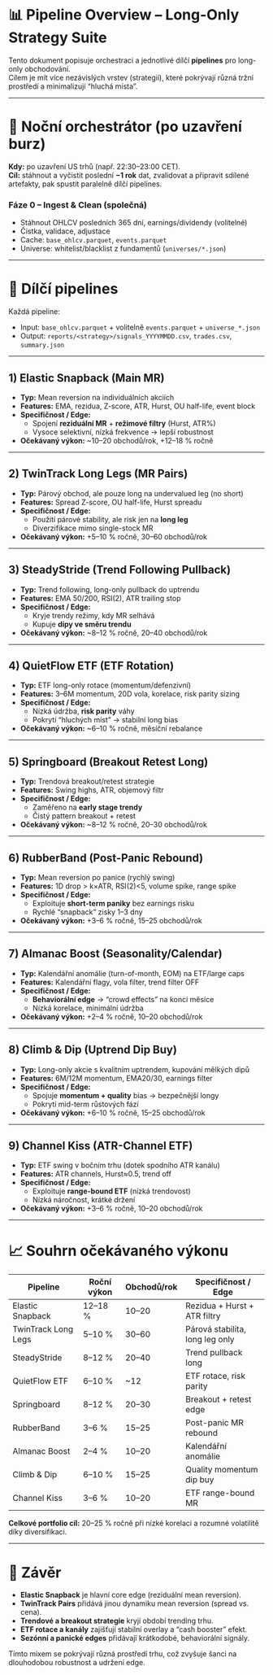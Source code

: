 # 📊 Pipeline Overview – Long-Only Strategy Suite

Tento dokument popisuje orchestraci a jednotlivé dílčí **pipelines** pro long-only obchodování.  
Cílem je mít více nezávislých vrstev (strategií), které pokrývají různá tržní prostředí a minimalizují “hluchá místa”.

---

# 🧭 Noční orchestrátor (po uzavření burz)

**Kdy:** po uzavření US trhů (např. 22:30–23:00 CET).  
**Cíl:** stáhnout a vyčistit poslední **−1 rok** dat, zvalidovat a připravit sdílené artefakty, pak spustit paralelně dílčí pipelines.

### Fáze 0 – Ingest & Clean (společná)
- Stáhnout OHLCV posledních 365 dní, earnings/dividendy (volitelné)
- Čistka, validace, adjustace
- Cache: `base_ohlcv.parquet`, `events.parquet`
- Universe: whitelist/blacklist z fundamentů (`universes/*.json`)

---

# 🧩 Dílčí pipelines

Každá pipeline:
- Input: `base_ohlcv.parquet` + volitelně `events.parquet` + `universe_*.json`
- Output: `reports/<strategy>/signals_YYYYMMDD.csv`, `trades.csv`, `summary.json`

---

## 1) Elastic Snapback (Main MR)

- **Typ:** Mean reversion na individuálních akciích  
- **Features:** EMA, rezidua, Z-score, ATR, Hurst, OU half-life, event block  
- **Specifičnost / Edge:**  
  - Spojení **reziduální MR** + **režimové filtry** (Hurst, ATR%)  
  - Vysoce selektivní, nízká frekvence → lepší robustnost  
- **Očekávaný výkon:** ~10–20 obchodů/rok, +12–18 % ročně  

---

## 2) TwinTrack Long Legs (MR Pairs)

- **Typ:** Párový obchod, ale pouze long na undervalued leg (no short)  
- **Features:** Spread Z-score, OU half-life, Hurst spreadu  
- **Specifičnost / Edge:**  
  - Použití párové stability, ale risk jen na **long leg**  
  - Diverzifikace mimo single-stock MR  
- **Očekávaný výkon:** +5–10 % ročně, 30–60 obchodů/rok  

---

## 3) SteadyStride (Trend Following Pullback)

- **Typ:** Trend following, long-only pullback do uptrendu  
- **Features:** EMA 50/200, RSI(2), ATR trailing stop  
- **Specifičnost / Edge:**  
  - Kryje trendy režimy, kdy MR selhává  
  - Kupuje **dipy ve směru trendu**  
- **Očekávaný výkon:** ~8–12 % ročně, 20–40 obchodů/rok  

---

## 4) QuietFlow ETF (ETF Rotation)

- **Typ:** ETF long-only rotace (momentum/defenzivní)  
- **Features:** 3–6M momentum, 20D vola, korelace, risk parity sizing  
- **Specifičnost / Edge:**  
  - Nízká údržba, **risk parity** váhy  
  - Pokrytí “hluchých míst” → stabilní long bias  
- **Očekávaný výkon:** ~6–10 % ročně, měsíční rebalance  

---

## 5) Springboard (Breakout Retest Long)

- **Typ:** Trendová breakout/retest strategie  
- **Features:** Swing highs, ATR, objemový filtr  
- **Specifičnost / Edge:**  
  - Zaměřeno na **early stage trendy**  
  - Čistý pattern breakout + retest  
- **Očekávaný výkon:** ~8–12 % ročně, 20–30 obchodů/rok  

---

## 6) RubberBand (Post-Panic Rebound)

- **Typ:** Mean reversion po panice (rychlý swing)  
- **Features:** 1D drop > k×ATR, RSI(2)<5, volume spike, range spike  
- **Specifičnost / Edge:**  
  - Exploituje **short-term paniky** bez earnings risku  
  - Rychlé “snapback” zisky 1–3 dny  
- **Očekávaný výkon:** +3–6 % ročně, 15–25 obchodů/rok  

---

## 7) Almanac Boost (Seasonality/Calendar)

- **Typ:** Kalendářní anomálie (turn-of-month, EOM) na ETF/large caps  
- **Features:** Kalendářní flagy, vola filter, trend filter OFF  
- **Specifičnost / Edge:**  
  - **Behaviorální edge** → “crowd effects” na konci měsíce  
  - Nízká korelace, minimální údržba  
- **Očekávaný výkon:** +2–4 % ročně, 10–20 obchodů/rok  

---

## 8) Climb & Dip (Uptrend Dip Buy)

- **Typ:** Long-only akcie s kvalitním uptrendem, kupování mělkých dipů  
- **Features:** 6M/12M momentum, EMA20/30, earnings filter  
- **Specifičnost / Edge:**  
  - Spojuje **momentum + quality** bias → bezpečnější longy  
  - Pokrytí mid-term růstových fází  
- **Očekávaný výkon:** +6–10 % ročně, 15–25 obchodů/rok  

---

## 9) Channel Kiss (ATR-Channel ETF)

- **Typ:** ETF swing v bočním trhu (dotek spodního ATR kanálu)  
- **Features:** ATR channels, Hurst≈0.5, trend off  
- **Specifičnost / Edge:**  
  - Exploituje **range-bound ETF** (nízká trendovost)  
  - Nízká náročnost, krátké držení  
- **Očekávaný výkon:** +3–6 % ročně, 10–20 obchodů/rok  

---

# 📈 Souhrn očekávaného výkonu

| Pipeline             | Roční výkon | Obchodů/rok | Specifičnost / Edge |
|----------------------|-------------|-------------|---------------------|
| Elastic Snapback     | 12–18 %     | 10–20       | Rezidua + Hurst + ATR filtry |
| TwinTrack Long Legs  | 5–10 %      | 30–60       | Párová stabilita, long leg only |
| SteadyStride         | 8–12 %      | 20–40       | Trend pullback long |
| QuietFlow ETF        | 6–10 %      | ~12         | ETF rotace, risk parity |
| Springboard          | 8–12 %      | 20–30       | Breakout + retest edge |
| RubberBand           | 3–6 %       | 15–25       | Post-panic MR rebound |
| Almanac Boost        | 2–4 %       | 10–20       | Kalendářní anomálie |
| Climb & Dip          | 6–10 %      | 15–25       | Quality momentum dip buy |
| Channel Kiss         | 3–6 %       | 10–20       | ETF range-bound MR |

**Celkové portfolio cíl:** 20–25 % ročně při nízké korelaci a rozumné volatilitě díky diversifikaci.

---

# 🧠 Závěr

- **Elastic Snapback** je hlavní core edge (reziduální mean reversion).  
- **TwinTrack Pairs** přidává jinou dynamiku mean reversion (spread vs. cena).  
- **Trendové a breakout strategie** kryjí období trending trhu.  
- **ETF rotace a kanály** zajišťují stabilní overlay a “cash booster” efekt.  
- **Sezónní a panické edges** přidávají krátkodobé, behaviorální signály.  

Tímto mixem se pokrývají různá prostředí trhu, což zvyšuje šanci na dlouhodobou robustnost a udržení edge.
